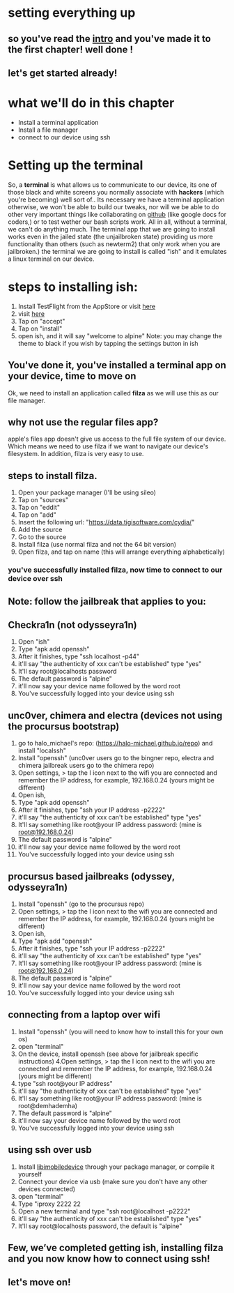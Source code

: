 # setting everything up 
## so you've read the [intro](https://github.com/demhademha/tweak-development-guide/blob/master/intro.md) and you've made it to the first chapter!      well done !
## let's get started already!
# what we'll do in this chapter 
* Install a terminal application 
* Install a file manager
* connect to our device using ssh 
# Setting up the terminal 
So, a **terminal** is what allows us to communicate to our device,    its one of those black and white screens you normally associate with **hackers** (which you're becoming) well sort of..
Its necessary we have a terminal application otherwise, we won't be able to build our tweaks, nor will we be able to do other  very important things like collaborating on [github](https://github.com) (like google docs for coders,) or to test wether our bash scripts work. All in all, without a terminal, we can't do anything much. 
The terminal app that we are going to install works even in the jailed state (the unjailbroken state) providing us more functionality than others (such as newterm2) that only work when  you are jailbroken.) the terminal we are going to install is called "ish" and it emulates a  linux terminal on our device. 
# steps to installing ish:
1. Install TestFlight from the AppStore or visit [here](https://apps.apple.com/gb/app/testflight/id899247664) 
2. visit [here](https://www.google.co.uk/url?sa=t&rct=j&q=&esrc=s&source=web&cd=&ved=2ahUKEwjZjo2jx_rqAhUuQkEAHS6JBT4QFjADegQIAxAB&url=https%3A%2F%2Ftestflight.apple.com%2Fjoin%2F97i7KM8O&usg=AOvVaw1I9cM-8axRNb1XRvTgM7AA)
3. Tap on "accept" 
4. Tap on "install" 
5. open ish, and it will say "welcome to alpine"
Note: you may change the theme to black if you wish by tapping the settings button in ish
## You've done it, you've installed a terminal app on your device, time to move on
Ok, we need to install an application called **filza** as we will use this as our file manager.
## why not use the regular files app?
apple's files app doesn't give us access to the full file system of our device. Which means we need to use filza if we want to navigate our device's filesystem. In addition, filza is very easy to use. 
## steps to install filza. 
1. Open your package manager (I'll be using sileo)
2. Tap on "sources" 
3. Tap on "eddit" 
4. Tap on "add"
5. Insert the following url: "https://data.tigisoftware.com/cydia/"
6. Add the source 
7. Go to the source
8. Install filza (use normal filza and not the 64 bit version)
9. Open filza, and tap on name (this will arrange everything alphabetically)
### you've successfully installed filza, now time to connect to our device over ssh #
## Note: follow the jailbreak that applies to you:
## Checkra1n (not odysseyra1n)
1. Open "ish" 
2. Type "apk add openssh"
3. After it finishes, type "ssh localhost -p44"
4. it'll say "the authenticity of xxx can't be established" type "yes"
5. It'll say root@localhosts password
6. The default password is "alpine"
7. it'll now say your device name followed by the word root
8. You've successfully logged into your device using ssh

## unc0ver, chimera and  electra (devices not using the procursus bootstrap)
1. go to halo_michael's repo: (https://halo-michael.github.io/repo) and install "localssh" 
2. Install "openssh" (unc0ver users go to the bingner repo, electra and chimera jailbreak users go to the chimera repo)
3. Open settings, > tap the I icon next to the    wifi you are connected and remember the IP address, for example, 192.168.0.24 (yours might be different)  
4. Open ish, 
5. Type "apk add openssh"
6. After it finishes, type "ssh your IP address -p2222"
7. it'll say "the authenticity of xxx can't be established" type "yes"
8. It'll say something like root@your IP address   password: (mine is root@192.168.0.24)   
9. The default password is "alpine"
10. it'll now say your device name followed by the word root
11. You've successfully logged into your device using ssh

## procursus based jailbreaks (odyssey, odysseyra1n)

1. Install "openssh" (go to the procursus repo)
2. Open settings, > tap the I icon next to the    wifi you are connected and remember the IP address, for example, 192.168.0.24 (yours might be different)  
3. Open ish, 
4. Type "apk add "openssh"
5. After it finishes, type "ssh your IP address  -p2222"
6. it'll say "the authenticity of xxx can't be established" type "yes"
7. It'll say something like root@your IP address   password: (mine is root@192.168.0.24)   
8. The default password is "alpine"
9. it'll now say your device name followed by the word root
10. You've successfully logged into your device using ssh

## connecting from a laptop over wifi 
 1. Install "openssh" (you will need to know how to install this for your own os)
2. open "terminal" 
3. On the device, install openssh (see above for jailbreak specific instructions)
 4.Open settings, > tap the I icon next to the    wifi you are connected and remember the IP address, for example, 192.168.0.24 (yours might be different)
 5. type "ssh root@your IP address"
6. it'll say "the authenticity of xxx can't be established" type "yes"
7. It'll say something like root@your IP address  password: (mine is root@demhademha)   
8. The default password is "alpine"
9. it'll now say your device name followed by the word root
10. You've successfully logged into your device using ssh
## using ssh over usb 
1. Install [libimobiledevice](https://github.com/libimobiledevice/libimobiledevice) through your package manager, or compile it yourself
2. Connect your device via usb (make sure you don't have any other devices connected)
 3. open "terminal"
 4. Type "iproxy 2222 22
5. Open a new terminal and  type "ssh root@localhost -p2222" 
6. it'll say "the authenticity of xxx can't be established" type "yes"
7. It'll say root@localhosts password, the default is "alpine"
## Few, we’ve completed getting ish, installing filza and you now  know how  to connect using ssh! # 

## let's move on!
